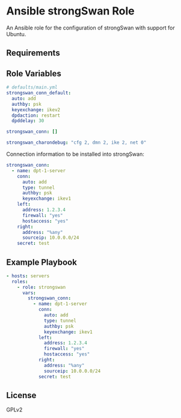 # Ansible strongSwan Role

An Ansible role for the configuration of strongSwan with support for Ubuntu.

## Requirements

## Role Variables

```YAML
# defaults/main.yml
strongswan_conn_default:
  auto: add
  authby: psk
  keyexchange: ikev2
  dpdaction: restart
  dpddelay: 30

strongswan_conn: []

strongswan_charondebug: "cfg 2, dmn 2, ike 2, net 0"
```

Connection information to be installed into strongSwan:

```YAML
strongswan_conn:
  - name: dpt-1-server
    conn:
      auto: add
      type: tunnel
      authby: psk
      keyexchange: ikev1
    left:
      address: 1.2.3.4
      firewall: "yes"
      hostaccess: "yes"
    right:
      address: "%any"
      sourceip: 10.0.0.0/24
    secret: test
```

## Example Playbook

```YAML
- hosts: servers
  roles:
    - role: strongswan
      vars:
        strongswan_conn:
          - name: dpt-1-server
            conn:
              auto: add
              type: tunnel
              authby: psk
              keyexchange: ikev1
            left:
              address: 1.2.3.4
              firewall: "yes"
              hostaccess: "yes"
            right:
              address: "%any"
              sourceip: 10.0.0.0/24
            secret: test
```

## License

GPLv2
